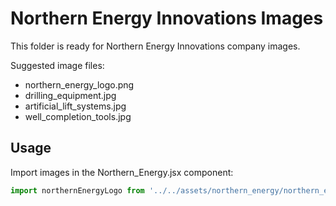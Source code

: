 # Northern Energy Innovations Images

This folder is ready for Northern Energy Innovations company images.

Suggested image files:
- northern_energy_logo.png
- drilling_equipment.jpg
- artificial_lift_systems.jpg
- well_completion_tools.jpg

## Usage
Import images in the Northern_Energy.jsx component:
```javascript
import northernEnergyLogo from '../../assets/northern_energy/northern_energy_logo.png';
```
